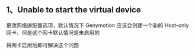 ## 1、Unable to start the virtual device

更改网络适配器选项，默认情况下 Genymotion 应该会创建一个新的 Host-only 网卡，但是这个网卡默认情况是未启用的

将网卡启用后即可解决这个问题